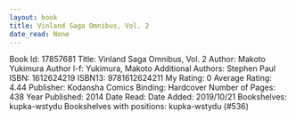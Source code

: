 ```yaml
---
layout: book
title: Vinland Saga Omnibus, Vol. 2
date_read: None
---
```


Book Id: 17857681
Title: Vinland Saga Omnibus, Vol. 2
Author: Makoto Yukimura
Author l-f: Yukimura, Makoto
Additional Authors: Stephen Paul
ISBN: 1612624219
ISBN13: 9781612624211
My Rating: 0
Average Rating: 4.44
Publisher: Kodansha Comics
Binding: Hardcover
Number of Pages: 438
Year Published: 2014
Date Read: 
Date Added: 2019/10/21
Bookshelves: kupka-wstydu
Bookshelves with positions: kupka-wstydu (#536)

